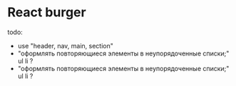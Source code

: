 # React burger

todo:

- use "header, nav, main, section"
- "оформлять повторяющиеся элементы в неупорядоченные списки;" ul li ?
- "оформлять повторяющиеся элементы в неупорядоченные списки;" ul li ?